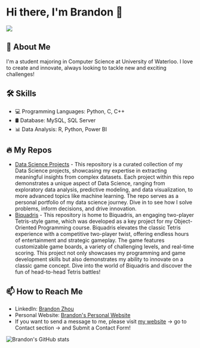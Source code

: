 <!-- ### Hi there 👋 -->

<!--
**brandonzhou2002/brandonzhou2002** is a ✨ _special_ ✨ repository because its `README.md` (this file) appears on your GitHub profile.

Here are some ideas to get you started:

- 🔭 I’m currently working on ...
- 🌱 I’m currently learning ...
- 👯 I’m looking to collaborate on ...
- 🤔 I’m looking for help with ...
- 💬 Ask me about ...
- 📫 How to reach me: ...
- 😄 Pronouns: ...
- ⚡ Fun fact: ...
-->

# Hi there, I'm Brandon 👋

![](https://komarev.com/ghpvc/?username=brandonzhou2002)

## 🚀 About Me
I'm a student majoring in Computer Science at University of Waterloo. I love to create and innovate, always looking to tackle new and exciting challenges!

## 🛠 Skills
- 💻 Programming Languages: Python, C, C++
- 🛢 Database: MySQL, SQL Server
- 📊 Data Analysis: R, Python, Power BI

## 🔥 My Repos
- [Data Science Projects](https://github.com/brandonzhou2002/data-science-project) - This repository is a curated collection of my Data Science projects, showcasing my expertise in extracting meaningful insights from complex datasets. Each project within this repo demonstrates a unique aspect of Data Science, ranging from exploratory data analysis, predictive modeling, and data visualization, to more advanced topics like machine learning. The repo serves as a personal portfolio of my data science journey. Dive in to see how I solve problems, inform decisions, and drive innovation.
- [Biquadris](https://github.com/brandonzhou2002/uw-cs246-biquadris) - This repository is home to Biquadris, an engaging two-player Tetris-style game, which was developed as a key project for my Object-Oriented Programming course. Biquadris elevates the classic Tetris experience with a competitive two-player twist, offering endless hours of entertainment and strategic gameplay. The game features customizable game boards, a variety of challenging levels, and real-time scoring. This project not only showcases my programming and game development skills but also demonstrates my ability to innovate on a classic game concept. Dive into the world of Biquadris and discover the fun of head-to-head Tetris battles!

## 📫 How to Reach Me
- LinkedIn: [Brandon Zhou](https://www.linkedin.com/in/zihaozhou/)
- Personal Website: [Brandon's Personal Website](https://brandonzhou2002.github.io)
- If you want to send a message to me, please visit [my website](https://brandonzhou2002.github.io) -> go to Contact section -> and Submit a Contact Form!


![Brandon's GitHub stats](https://github-readme-stats.vercel.app/api?username=brandonzhou2002&show_icons=true&theme=radical)
